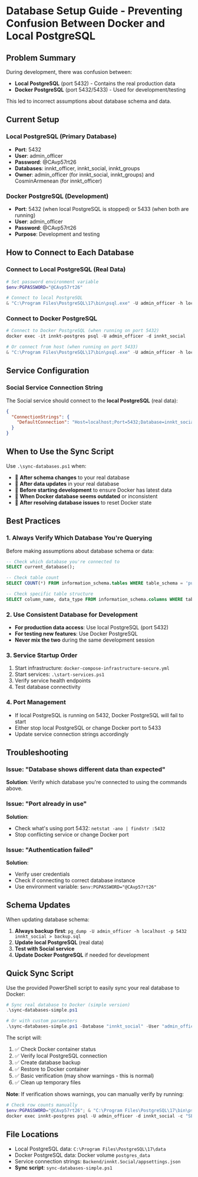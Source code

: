 # Database Setup Guide - Preventing Confusion Between Docker and Local PostgreSQL

## Problem Summary
During development, there was confusion between:
- **Local PostgreSQL** (port 5432) - Contains the real production data
- **Docker PostgreSQL** (port 5432/5433) - Used for development/testing

This led to incorrect assumptions about database schema and data.

## Current Setup

### Local PostgreSQL (Primary Database)
- **Port**: 5432
- **User**: admin_officer
- **Password**: @CAvp57rt26
- **Databases**: innkt_officer, innkt_social, innkt_groups
- **Owner**: admin_officer (for innkt_social, innkt_groups) and CosminArmenean (for innkt_officer)

### Docker PostgreSQL (Development)
- **Port**: 5432 (when local PostgreSQL is stopped) or 5433 (when both are running)
- **User**: admin_officer
- **Password**: @CAvp57rt26
- **Purpose**: Development and testing

## How to Connect to Each Database

### Connect to Local PostgreSQL (Real Data)
```powershell
# Set password environment variable
$env:PGPASSWORD="@CAvp57rt26"

# Connect to local PostgreSQL
& "C:\Program Files\PostgreSQL\17\bin\psql.exe" -U admin_officer -h localhost -p 5432 -d innkt_social
```

### Connect to Docker PostgreSQL
```powershell
# Connect to Docker PostgreSQL (when running on port 5432)
docker exec -it innkt-postgres psql -U admin_officer -d innkt_social

# Or connect from host (when running on port 5433)
& "C:\Program Files\PostgreSQL\17\bin\psql.exe" -U admin_officer -h localhost -p 5433 -d innkt_social
```

## Service Configuration

### Social Service Connection String
The Social service should connect to the **local PostgreSQL** (real data):
```json
{
  "ConnectionStrings": {
    "DefaultConnection": "Host=localhost;Port=5432;Database=innkt_social;Username=admin_officer;Password=@CAvp57rt26;TrustServerCertificate=true;"
  }
}
```

## When to Use the Sync Script

Use `.\sync-databases.ps1` when:
- 🔄 **After schema changes** to your real database
- 🔄 **After data updates** in your real database  
- 🔄 **Before starting development** to ensure Docker has latest data
- 🔄 **When Docker database seems outdated** or inconsistent
- 🔄 **After resolving database issues** to reset Docker state

## Best Practices

### 1. Always Verify Which Database You're Querying
Before making assumptions about database schema or data:
```sql
-- Check which database you're connected to
SELECT current_database();

-- Check table count
SELECT COUNT(*) FROM information_schema.tables WHERE table_schema = 'public';

-- Check specific table structure
SELECT column_name, data_type FROM information_schema.columns WHERE table_name = 'Posts' ORDER BY ordinal_position;
```

### 2. Use Consistent Database for Development
- **For production data access**: Use local PostgreSQL (port 5432)
- **For testing new features**: Use Docker PostgreSQL
- **Never mix the two** during the same development session

### 3. Service Startup Order
1. Start infrastructure: `docker-compose-infrastructure-secure.yml`
2. Start services: `.\start-services.ps1`
3. Verify service health endpoints
4. Test database connectivity

### 4. Port Management
- If local PostgreSQL is running on 5432, Docker PostgreSQL will fail to start
- Either stop local PostgreSQL or change Docker port to 5433
- Update service connection strings accordingly

## Troubleshooting

### Issue: "Database shows different data than expected"
**Solution**: Verify which database you're connected to using the commands above.

### Issue: "Port already in use"
**Solution**: 
- Check what's using port 5432: `netstat -ano | findstr :5432`
- Stop conflicting service or change Docker port

### Issue: "Authentication failed"
**Solution**: 
- Verify user credentials
- Check if connecting to correct database instance
- Use environment variable: `$env:PGPASSWORD="@CAvp57rt26"`

## Schema Updates

When updating database schema:
1. **Always backup first**: `pg_dump -U admin_officer -h localhost -p 5432 innkt_social > backup.sql`
2. **Update local PostgreSQL** (real data)
3. **Test with Social service**
4. **Update Docker PostgreSQL** if needed for development

## Quick Sync Script

Use the provided PowerShell script to easily sync your real database to Docker:

```powershell
# Sync real database to Docker (simple version)
.\sync-databases-simple.ps1

# Or with custom parameters
.\sync-databases-simple.ps1 -Database "innkt_social" -User "admin_officer" -Password "@CAvp57rt26"
```

The script will:
1. ✅ Check Docker container status
2. ✅ Verify local PostgreSQL connection
3. ✅ Create database backup
4. ✅ Restore to Docker container
5. ✅ Basic verification (may show warnings - this is normal)
6. ✅ Clean up temporary files

**Note**: If verification shows warnings, you can manually verify by running:
```powershell
# Check row counts manually
$env:PGPASSWORD="@CAvp57rt26"; & "C:\Program Files\PostgreSQL\17\bin\psql.exe" -U admin_officer -h localhost -p 5432 -d innkt_social -c "SELECT COUNT(*) FROM \"Posts\";"
docker exec innkt-postgres psql -U admin_officer -d innkt_social -c "SELECT COUNT(*) FROM \"Posts\";"
```

## File Locations
- Local PostgreSQL data: `C:\Program Files\PostgreSQL\17\data`
- Docker PostgreSQL data: Docker volume `postgres_data`
- Service connection strings: `Backend/innkt.Social/appsettings.json`
- **Sync script**: `sync-databases-simple.ps1`
